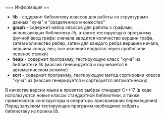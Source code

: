 === Информация ==

* __lib__ - содержит библиотеку классов для работы со структурами данных "куча" и "разделенное множество"
* __graph__ - содержит набор классов для работы с графами, использующих библиотеку _lib_, а также тестирующую программу (ручной ввод графа: сначала вводится количество вершин графа, затем количество ребер, затем для каждого ребра вершина начала, вершина конца, вес; все значения вводятся через пробел или перенос строки)
* __heap__ - содержит программу, тестирующую класс "куча" из библиотеки _lib_ (массив генерируется и окучивается в автоматическом режиме)
* __sort__ - содержит программу, тестирующую метод сортировки класса "куча" из (массив генерируется и сортируется автоматически)

В качестве версии языка в проектах выбран стандарт C++17 (в коде используются новые классы стандартной библиотеки, а также применяются конструкторы и операторы присваивания перемещения). Перед запуском тестирующих программ необходимо собрать библиотеку из проека _lib_.
